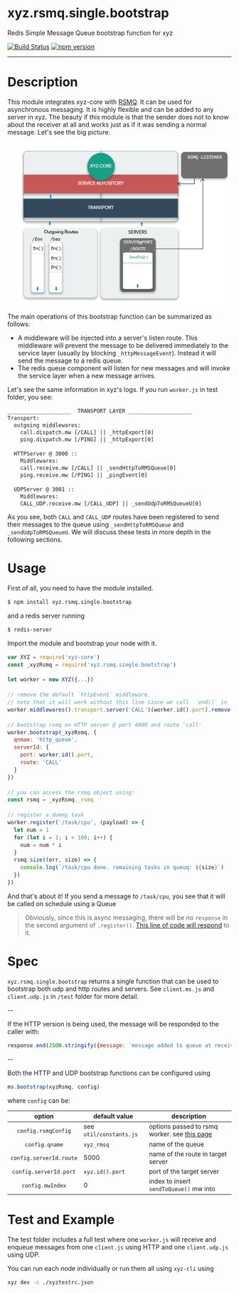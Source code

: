 # xyz.rsmq.single.bootstrap
Redis Simple Message Queue bootstrap function for xyz

[![Build Status](https://travis-ci.org/node-xyz/xyz.rsmq.single.bootstrap.svg?branch=master)](https://travis-ci.org/node-xyz/xyz.rsmq.single.bootstrap) [![npm version](https://badge.fury.io/js/xyz.rsmq.single.bootstrap.svg)](https://badge.fury.io/js/xyz.rsmq.single.bootstrap)

---

# Description

This module integrates xyz-core with [RSMQ](https://github.com/mpneuried/rsmq-worker). It can be used for asynchronous messaging. It is highly flexible and can be added to any server in xyz. The beauty if this module is that the sender does not to know about the receiver at all and works just as if it was sending a normal message. Let's see the big picture.

![RMSQ info](https://github.com/node-xyz/xyz.rsmq.single.bootstrap/blob/master/media/rsmq.info.png?raw=true)

The main operations of this bootstrap function can be summarized as follows:

- A middleware will be injected into a server's listen route. This middleware will prevent the message to be delivered immediately to the service layer (usually by blocking `_httpMessageEvent`). Instead it will send the message to a redis queue.
- The redis queue component will listen for new messages and will invoke the service layer when a new message arrives.

Let's see the same information in xyz's logs. If you run `worker.js` in test folder, you see:

```
____________________  TRANSPORT LAYER ____________________
Transport:
  outgoing middlewares:
    call.dispatch.mw [/CALL] || _httpExport[0]
    ping.dispatch.mw [/PING] || _httpExport[0]

  HTTPServer @ 3000 ::
    Middlewares:
    call.receive.mw [/CALL] || _sendHttpToRMSQueue[0]
    ping.receive.mw [/PING] || _pingEvent[0]

  UDPServer @ 3001 ::
    Middlewares:
    CALL_UDP.receive.mw [/CALL_UDP] || _sendUdpToRMSQueueU[0]
```

As you see, both `CALL` and `CALL_UDP` routes have been registered to send their messages to the queue using `_sendHttpToRMSQueue` and `_sendUdpToRMSQueueU`. We will discuss these tests in more depth in the following sections.

# Usage

First of all, you need to have the module installed.

```bash
$ npm install xyz.rsmq.single.bootstrap
```

and a redis server running

```bash
$ redis-server
```

Import the module and bootstrap your node with it.


```javascript
var XYZ = require('xyz-core')
const _xyzRsmq = require('xyz.rsmq.single.bootstrap')

let worker = new XYZ({...})

// remove the default `httpEvent` middleware.
// note that it will work without this line since we call  `end()` in `_sendToQueue`
worker.middlewares().transport.server('CALL')(worker.id().port).remove(0)

// bootstrap rsmq on HTTP server @ port 4000 and route 'call'
worker.bootstrap(_xyzRsmq, {
  qnmae: 'http_queue',
  serverId: {
    port: worker.id().port,
    route: 'CALL'
  }
})

// you can access the rsmq object using:
const rsmq = _xyzRsmq._rsmq

// register a dummy task
worker.register('/task/cpu', (payload) => {
  let num = 1
  for (let i = 1; i < 100; i++) {
    num = num * i
  }
  rsmq.size((err, size) => {
    console.log(`/task/cpu done. remaining tasks in queuq: ${size}`)
  })
})
```

And that's about it! If you send a message to `/task/cpu`, you see that it will be called on schedule using a Queue

> Obviously, since this is async messaging, there will be no `response` in the second argument of `.register()`. [This line of code will respond]() to it.

# Spec

`xyz.rsmq.single.bootstrap` returns a single function that can be used to bootstrap both udp and http routes and servers. See `client.ms.js` and `client.udp.js` in `/test` folder for more detail.

--

If the HTTP version is being used, the message will be responded to the caller with:

```javascript
response.end(JSON.stringify({message: `message added to queue at receiver [${xyz.id().netId}]`}))
```

--

Both the HTTP and UDP bootstrap functions can be configured using

```javascript
ms.bootstrap(xyzRsmq, config)
```

where `config` can be:

|    option   | default value   | description |
|:-----------:|-----------------|-------------|
| `config.rsmqConfig`        | see `util/constants.js` |      options passed to rsmq worker. see [this page](https://github.com/mpneuried/rsmq-worker)       |
| `config.qname`       | `xyz_rmsq`            |      name of the queue      |
| `config.serverId.route`    | 5000            |      name of the route in target server      |
| `config.serverId.port`    | `xyz.id().port`            |      port of the target server      |
| `config.mwIndex`    | 0            |     index to insert `sendToQueue()` mw into      |

# Test and Example

The test folder includes a full test where one `worker.js` will receive and enqueue messages from one `client.js` using HTTP and one `client.udp.js` using UDP.

You can run each node individually or run them all using `xyz-cli` using

```bash
xyz dev -c ./xyztestrc.json
```

